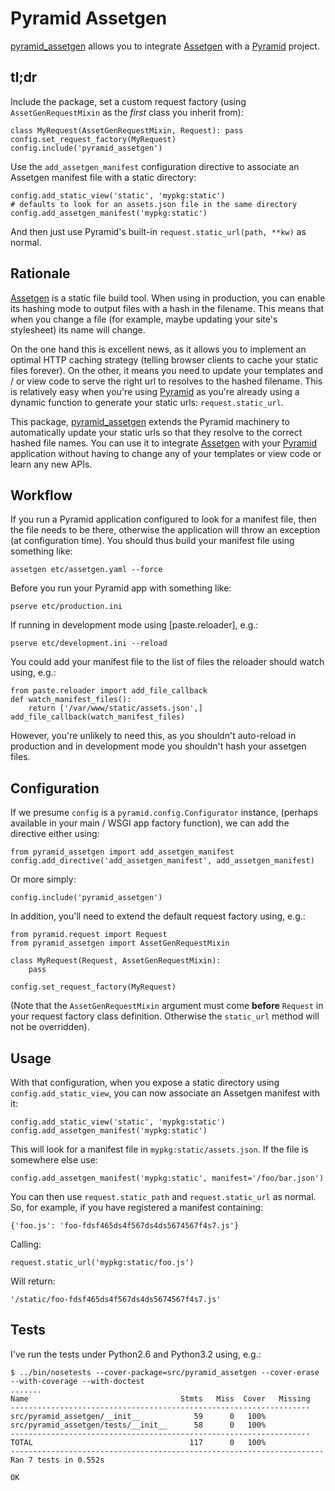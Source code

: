 # Pyramid Assetgen

[pyramid_assetgen][] allows you to integrate [Assetgen][] with a [Pyramid][]
project.

## tl;dr

Include the package, set a custom request factory (using `AssetGenRequestMixin`
as the *first* class you inherit from):

    class MyRequest(AssetGenRequestMixin, Request): pass
    config.set_request_factory(MyRequest)
    config.include('pyramid_assetgen')

Use the `add_assetgen_manifest` configuration directive to associate an Assetgen
manifest file with a static directory:

    config.add_static_view('static', 'mypkg:static')
    # defaults to look for an assets.json file in the same directory
    config.add_assetgen_manifest('mypkg:static')

And then just use Pyramid's built-in `request.static_url(path, **kw)` as normal.

## Rationale

[Assetgen]() is a static file build tool.  When using in production, you can
enable its hashing mode to output files with a hash in the filename.  This means
that when you change a file (for example, maybe updating your site's stylesheet)
its name will change.

On the one hand this is excellent news, as it allows you to implement an optimal
HTTP caching strategy (telling browser clients to cache your static files
forever).  On the other, it means you need to update your templates and / or view
code to serve the right url to resolves to the hashed filename.  This is
relatively easy when you're using [Pyramid]() as you're already using a dynamic
function to generate your static urls: `request.static_url`.

This package, [pyramid_assetgen]() extends the Pyramid machinery to automatically
update your static urls so that they resolve to the correct hashed file names.
You can use it to integrate [Assetgen]() with your [Pyramid]() application without
having to change any of your templates or view code or learn any new APIs.

## Workflow

If you run a Pyramid application configured to look for a manifest file, then the
file needs to be there, otherwise the application will throw an exception (at
configuration time).  You should thus build your manifest file using something
like:

    assetgen etc/assetgen.yaml --force

Before you run your Pyramid app with something like:

    pserve etc/production.ini

If running in development mode using [paste.reloader], e.g.:

    pserve etc/development.ini --reload

You could add your manifest file to the list of files the reloader should watch
using, e.g.:

    from paste.reloader import add_file_callback
    def watch_manifest_files():
        return ['/var/www/static/assets.json',]
    add_file_callback(watch_manifest_files)

However, you're unlikely to need this, as you shouldn't auto-reload in production
and in development mode you shouldn't hash your assetgen files.

## Configuration

If we presume `config` is a `pyramid.config.Configurator` instance, (perhaps
available in your main / WSGI app factory function), we can add the directive
either using:

    from pyramid_assetgen import add_assetgen_manifest
    config.add_directive('add_assetgen_manifest', add_assetgen_manifest)

Or more simply:

    config.include('pyramid_assetgen')

In addition, you'll need to extend the default request factory using, e.g.:

    from pyramid.request import Request
    from pyramid_assetgen import AssetGenRequestMixin
    
    class MyRequest(Request, AssetGenRequestMixin):
        pass
    
    config.set_request_factory(MyRequest)

(Note that the `AssetGenRequestMixin` argument must come **before** `Request` in
your request factory class definition.  Otherwise the `static_url` method will
not be overridden).

## Usage

With that configuration, when you expose a static directory using 
`config.add_static_view`, you can now associate an Assetgen manifest with it:

    config.add_static_view('static', 'mypkg:static')
    config.add_assetgen_manifest('mypkg:static')

This will look for a manifest file in `mypkg:static/assets.json`.  If the
file is somewhere else use:

    config.add_assetgen_manifest('mypkg:static', manifest='/foo/bar.json')

You can then use `request.static_path` and `request.static_url` as normal.
So, for example, if you have registered a manifest containing:

    {'foo.js': 'foo-fdsf465ds4f567ds4ds5674567f4s7.js'}

Calling:

    request.static_url('mypkg:static/foo.js')

Will return:

    '/static/foo-fdsf465ds4f567ds4ds5674567f4s7.js'

## Tests

I've run the tests under Python2.6 and Python3.2 using, e.g.:

    $ ../bin/nosetests --cover-package=src/pyramid_assetgen --cover-erase --with-coverage --with-doctest
    .......
    Name                                  Stmts   Miss  Cover   Missing
    -------------------------------------------------------------------
    src/pyramid_assetgen/__init__            59      0   100%   
    src/pyramid_assetgen/tests/__init__      58      0   100%   
    -------------------------------------------------------------------
    TOTAL                                   117      0   100%   
    ----------------------------------------------------------------------
    Ran 7 tests in 0.552s
    
    OK

[assetgen]: http://github.com/tav/assetgen
[pyramid]: http://pypi.python.org/pypi/pyramid
[pyramid_assetgen]: http://github.com/thruflo/pyramid_assetgen